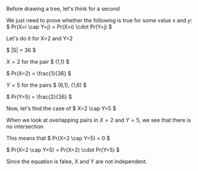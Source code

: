 Before drawing a tree, let's think for a second

We just need to prove whether the following is true for some value $x$ and $y$: $ Pr(X=i \cap Y=j) = Pr(X=i) \cdot Pr(Y=j) $

Let's do it for X=2 and Y=2

$ |S| = 36 $

$X=2$ for the pair $ (1,1) $

$ Pr(X=2) = \frac{1}{36} $

$Y=5$ for the pairs $ (6,1), (1,6) $

$ Pr(Y=5) = \frac{2}{36} $

Now, let's find the case of $ X=2 \cap Y=5 $

When we look at overlapping pairs in $X=2$ and $Y=5$, we see that there is no intersection

This means that $ Pr(X=2 \cap Y=5) = 0 $

$ Pr(X=2 \cap Y=5) = Pr(X=2) \cdot Pr(Y=5) $

Since the equation is false, X and Y are not independent.
